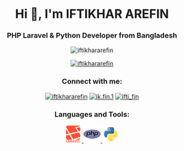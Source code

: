 <h1 align="center">Hi 👋, I'm IFTIKHAR AREFIN</h1>
<h3 align="center">PHP Laravel & Python Developer from Bangladesh</h3>

<p align="center">
  <img src="https://komarev.com/ghpvc/?username=iftikhararefin&label=Profile%20views&color=0e75b6&style=flat" alt="iftikhararefin" />
</p>

<p align="center">
  <a href="https://twitter.com/iftikhararefin" target="blank"><img src="https://img.shields.io/twitter/follow/iftikhararefin?logo=twitter&style=for-the-badge" alt="iftikhararefin" /></a>
</p>

<h3 align="center">Connect with me:</h3>
<p align="center">
  <a href="https://twitter.com/iftikhararefin" target="blank"><img src="https://raw.githubusercontent.com/rahuldkjain/github-profile-readme-generator/master/src/images/icons/Social/twitter.svg" alt="iftikhararefin" height="30" width="40" /></a>
  <a href="https://fb.com/ik.fin.1" target="blank"><img src="https://raw.githubusercontent.com/rahuldkjain/github-profile-readme-generator/master/src/images/icons/Social/facebook.svg" alt="ik.fin.1" height="30" width="40" /></a>
  <a href="https://instagram.com/ifti_fin" target="blank"><img src="https://raw.githubusercontent.com/rahuldkjain/github-profile-readme-generator/master/src/images/icons/Social/instagram.svg" alt="ifti_fin" height="30" width="40" /></a>
</p>

<h3 align="center">Languages and Tools:</h3>
<p align="center">
  <a href="[https://laravel.com/" target="_blank](https://laravel.com/img/logotype.min.svg)"> <img src="https://raw.githubusercontent.com/devicons/devicon/master/icons/laravel/laravel-plain-wordmark.svg" alt="laravel" width="40" height="40"/> </a>
  <a href="https://www.php.net" target="_blank"> <img src="https://raw.githubusercontent.com/devicons/devicon/master/icons/php/php-original.svg" alt="php" width="40" height="40"/> </a>
  <a href="https://www.python.org" target="_blank"> <img src="https://raw.githubusercontent.com/devicons/devicon/master/icons/python/python-original.svg" alt="python" width="40" height="40"/> </a>
</p>
